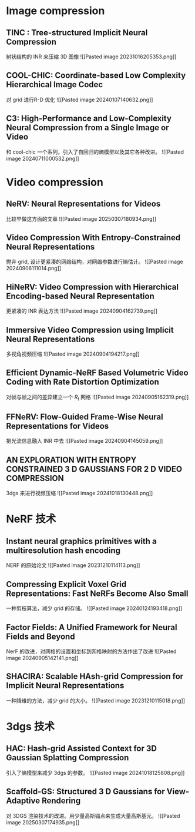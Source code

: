 
# Image compression
## TINC : Tree-structured Implicit Neural Compression
树状结构的 INR 来压缩 3D 图像
![[Pasted image 20231016205353.png]]
## COOL-CHIC: Coordinate-based Low Complexity Hierarchical Image Codec
对 grid 进行R-D 优化
![[Pasted image 20240107140632.png]]

## C3: High-Performance and Low-Complexity Neural Compression from a Single Image or Video
和 cool-chic 一个系列，引入了自回归的熵模型以及其它各种改进。
![[Pasted image 20240711000532.png]]
# Video compression
## NeRV: Neural Representations for Videos
比较早做这方面的文章
![[Pasted image 20250307180934.png]]
## Video Compression With Entropy-Constrained Neural Representations
抛弃 grid, 设计更紧凑的网络结构，对网络参数进行熵估计。
![[Pasted image 20240906111014.png]]

## HiNeRV: Video Compression with Hierarchical Encoding-based Neural Representation
更紧凑的 INR 表达方法
![[Pasted image 20240904162739.png]]
## Immersive Video Compression using Implicit Neural Representations
多视角视频压缩
![[Pasted image 20240904194217.png]]

##  Efficient Dynamic-NeRF Based Volumetric Video Coding with Rate Distortion Optimization
对帧与帧之间的差异建立一个 $R_{t}$ 网格
![[Pasted image 20240905162319.png]]

## FFNeRV: Flow-Guided Frame-Wise Neural Representations for Videos
把光流信息融入 INR 中去
![[Pasted image 20240904145059.png]]
## AN EXPLORATION WITH ENTROPY CONSTRAINED 3 D GAUSSIANS FOR 2 D VIDEO COMPRESSION
3dgs 来进行视频压缩
![[Pasted image 20241018130448.png]]

# NeRF 技术
## Instant neural graphics primitives with a multiresolution hash encoding
NERF 的原始论文
![[Pasted image 20231210114113.png]]

## Compressing Explicit Voxel Grid Representations: Fast NeRFs Become Also Small
一种剪枝算法，减少 grid 的存储。
![[Pasted image 20240124193418.png]]
## Factor Fields: A Unified Framework for Neural Fields and Beyond
NerF 的改进，对网格的设置和坐标到网格映射的方法作出了改进
![[Pasted image 20240905142141.png]]
## SHACIRA: Scalable HAsh-grid Compression for Implicit Neural Representations
一种降维的方法，减少 grid 的大小。
![[Pasted image 20231210115018.png]]

# 3dgs 技术
## HAC: Hash-grid Assisted Context for 3D Gaussian Splatting Compression
引入了熵模型来减少 3dgs 的参数。
![[Pasted image 20241018125808.png]]

## Scaffold-GS: Structured 3 D Gaussians for View-Adaptive Rendering
对 3DGS 渲染技术的改进。用少量高斯锚点来生成大量高斯基元。
![[Pasted image 20250307174935.png]]